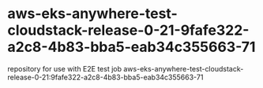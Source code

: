 # aws-eks-anywhere-test-cloudstack-release-0-21-9fafe322-a2c8-4b83-bba5-eab34c355663-71
repository for use with E2E test job aws-eks-anywhere-test-cloudstack-release-0-21:9fafe322-a2c8-4b83-bba5-eab34c355663-71

